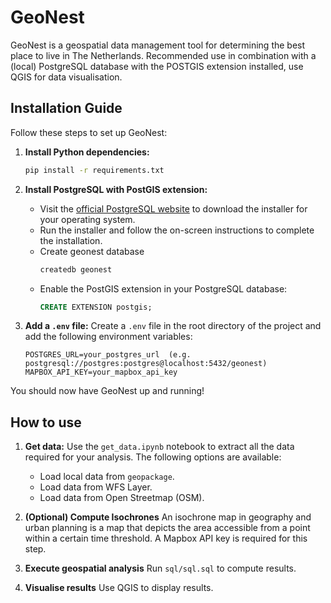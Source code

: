 # GeoNest

GeoNest is a geospatial data management tool for determining the best place to live in The Netherlands. Recommended use in combination with a (local) PostgreSQL database with the POSTGIS extension installed, use QGIS for data visualisation.

## Installation Guide

Follow these steps to set up GeoNest:

1. **Install Python dependencies:**
    ```sh
    pip install -r requirements.txt
    ```

3. **Install PostgreSQL with PostGIS extension:**
    - Visit the [official PostgreSQL website](https://www.postgresql.org/download/) to download the installer for your operating system.
    - Run the installer and follow the on-screen instructions to complete the installation.
    - Create geonest database
      ```sh
      createdb geonest
      ```
    - Enable the PostGIS extension in your PostgreSQL database:
      ```sql
      CREATE EXTENSION postgis;
      ```

6. **Add a `.env` file:**
    Create a `.env` file in the root directory of the project and add the following environment variables:
    ```
    POSTGRES_URL=your_postgres_url  (e.g. postgresql://postgres:postgres@localhost:5432/geonest)
    MAPBOX_API_KEY=your_mapbox_api_key
    ```

You should now have GeoNest up and running!

## How to use

1. **Get data:**
    Use the `get_data.ipynb` notebook to extract all the data required for your analysis. The following options are available:
    - Load local data from `geopackage`.
    - Load data from WFS Layer.
    - Load data from Open Streetmap (OSM).

2. **(Optional) Compute Isochrones**
    An isochrone map in geography and urban planning is a map that depicts the area accessible from a point within a certain time threshold. A Mapbox API key is required for this step.

3. **Execute geospatial analysis**
    Run `sql/sql.sql` to compute results.

4. **Visualise results**
    Use QGIS to display results.
